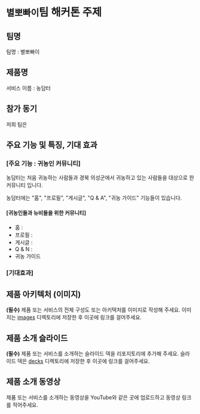# `별뽀빠이`팀 해커톤 주제

## 팀명

팀명 : 별뽀빠이

## 제품명

서비스 이름 :  농담터

## 참가 동기

저희 팀은 

## 주요 기능 및 특징, 기대 효과

### **[주요 기능 : 귀농인 커뮤니티]**

농담터는 처음 귀농하는 사람들과 경북 의성군에서 귀농하고 있는 사람들을 대상으로 한 커뮤니티 입니다.

농담터에는 "홈", "프로필", "게시글", "Q & A", "귀농 가이드" 기능들이 있습니다. 

#### [귀농인들과 뉴비들을 위한 커뮤니티]

- 홈 :
- 프로필 :
- 게시글 :
- Q & N :
- 귀농 가이드

### [기대효과]

## 제품 아키텍처 (이미지)

**(필수)** 제품 또는 서비스의 전체 구성도 또는 아키텍처를 이미지로 작성해 주세요. 이미지는 [images](./images) 디렉토리에 저장한 후 이곳에 링크를 걸어주세요.

## 제품 소개 슬라이드

**(필수)** 제품 또는 서비스를 소개하는 슬라이드 덱을 리포지토리에 추가해 주세요. 슬라이드 덱은 [decks](./decks) 디렉토리에 저장한 후 이곳에 링크를 걸어주세요.

## 제품 소개 동영상

제품 또는 서비스를 소개하는 동영상을 YouTube와 같은 곳에 업로드하고 동영상 링크를 적어주세요.
